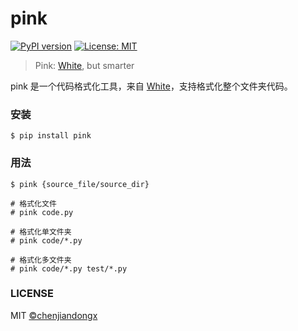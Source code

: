 # pink

[![PyPI version](https://badge.fury.io/py/pink.svg)](https://badge.fury.io/py/pink) [![License: MIT](https://img.shields.io/badge/License-MIT-brightgreen.svg)](https://opensource.org/licenses/MIT)

> Pink: [White](https://github.com/kennethreitz/white), but smarter

pink 是一个代码格式化工具，来自 [White](https://github.com/kennethreitz/white)，支持格式化整个文件夹代码。


### 安装

``` shell
$ pip install pink
```

### 用法

``` shell
$ pink {source_file/source_dir}

# 格式化文件
# pink code.py

# 格式化单文件夹
# pink code/*.py

# 格式化多文件夹
# pink code/*.py test/*.py
```

### LICENSE

MIT [©chenjiandongx](https://github.com/chenjiandongx)
